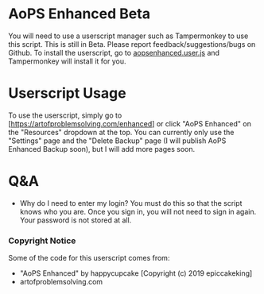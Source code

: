 # AoPS Enhanced Beta
You will need to use a userscript manager such as Tampermonkey to use this script.
This is still in Beta. Please report feedback/suggestions/bugs on Github.
To install the userscript, go to [aopsenhanced.user.js](https://github.com/AksLolCoding/AoPS-Enhanced-Beta/raw/main/aopsenhanced.user.js) and Tampermonkey will install it for you.

# Userscript Usage
To use the userscript, simply go to [https://artofproblemsolving.com/enhanced] or click "AoPS Enhanced" on the "Resources" dropdown at the top.
You can currently only use the "Settings" page and the "Delete Backup" page (I will publish AoPS Enhanced Backup soon), but I will add more pages soon.

# Q&A
- Why do I need to enter my login?
You must do this so that the script knows who you are. Once you sign in, you will not need to sign in again. Your password is not stored at all.

### Copyright Notice
Some of the code for this userscript comes from:
- "AoPS Enhanced" by happycupcake [Copyright (c) 2019 epiccakeking]
- artofproblemsolving.com
